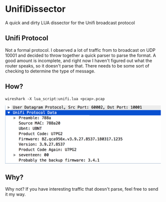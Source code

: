 # UnifiDissector
A quick and dirty LUA dissector for the Unifi broadcast protocol

## Unifi Protocol
Not a formal protocol. I observed a lot of traffic from to broadcast on UDP 10001 and decided to throw together a quick parser to parse the format. A good amount is incomplete, and right now I haven't figured out what the router speaks, so it doesn't parse that. There needs to be some sort of checking to determine the type of message.

## How?
`wireshark -X lua_script:unifi.lua <pcap>.pcap`

![lua_dissector_1](/img/unifi_lua_1.png "Hey look it works!")

## Why?
Why not? If you have interesting traffic that doesn't parse, feel free to send it my way.
